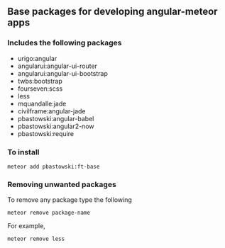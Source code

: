 ## Base packages for developing angular-meteor apps

### Includes the following packages

- urigo:angular
- angularui:angular-ui-router
- angularui:angular-ui-bootstrap
- twbs:bootstrap
- fourseven:scss
- less
- mquandalle:jade
- civilframe:angular-jade
- pbastowski:angular-babel
- pbastowski:angular2-now
- pbastowski:require

### To install

    meteor add pbastowski:ft-base

### Removing unwanted packages

To remove any package type the following

    meteor remove package-name

For example, 

    meteor remove less
